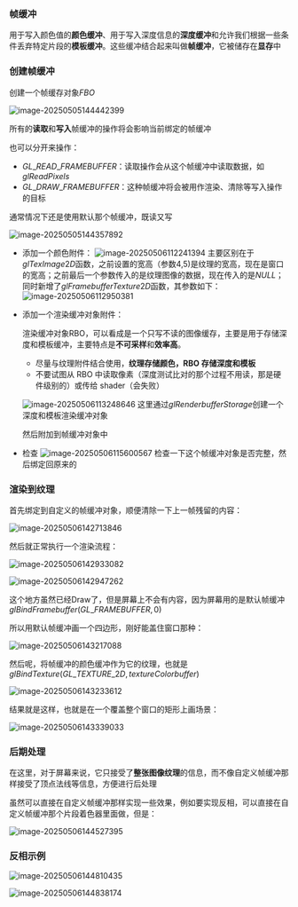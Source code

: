 ### 帧缓冲

用于写入颜色值的**颜色缓冲**、用于写入深度信息的**深度缓冲**和允许我们根据一些条件丢弃特定片段的**模板缓冲**。这些缓冲结合起来叫做**帧缓冲**，它被储存在**显存**中

### 创建帧缓冲

创建一个帧缓存对象$FBO$

![image-20250505144442399](C:\Users\SOF\Desktop\OpenGL笔记\assets\image-20250505144442399.png)

所有的**读取**和**写入**帧缓冲的操作将会影响当前绑定的帧缓冲

也可以分开来操作：

- $GL\_READ\_FRAMEBUFFER$：读取操作会从这个帧缓冲中读取数据，如$glReadPixels$
- $GL\_DRAW\_FRAMEBUFFER$：这种帧缓冲将会被用作渲染、清除等写入操作的目标

通常情况下还是使用默认那个帧缓冲，既读又写

![image-20250505144357892](C:\Users\SOF\Desktop\OpenGL笔记\assets\image-20250505144357892.png)

- 添加一个颜色附件：
  ![image-20250506112241394](C:\Users\SOF\Desktop\OpenGL笔记\assets\image-20250506112241394.png)
  主要区别在于$glTexImage2D$函数，之前设置的宽高（参数4,5)是纹理的宽高，现在是窗口的宽高；之前最后一个参数传入的是纹理图像的数据，现在传入的是$NULL$；
  同时新增了$glFramebufferTexture2D$函数，其参数如下：
  ![image-20250506112950381](C:\Users\SOF\Desktop\OpenGL笔记\assets\image-20250506112950381.png)

- 添加一个渲染缓冲对象附件：

  渲染缓冲对象RBO，可以看成是一个只写不读的图像缓存，主要是用于存储深度和模板缓冲，主要特点是**不可采样**和**效率高**。

  - 尽量与纹理附件结合使用，**纹理存储颜色，RBO 存储深度和模板**
  - 不要试图从 RBO 中读取像素（深度测试比对的那个过程不用读，那是硬件级别的）或传给 shader（会失败）

  ![image-20250506113248646](C:\Users\SOF\Desktop\OpenGL笔记\assets\image-20250506113248646.png)
  这里通过$glRenderbufferStorage$创建一个深度和模板渲染缓冲对象

  然后附加到帧缓冲对象中

- 检查
  ![image-20250506115600567](C:\Users\SOF\Desktop\OpenGL笔记\assets\image-20250506115600567.png)
  检查一下这个帧缓冲对象是否完整，然后绑定回原来的

### 渲染到纹理

首先绑定到自定义的帧缓冲对象，顺便清除一下上一帧残留的内容：

![image-20250506142713846](C:\Users\SOF\Desktop\OpenGL笔记\assets\image-20250506142713846.png)

然后就正常执行一个渲染流程：

![image-20250506142933082](C:\Users\SOF\Desktop\OpenGL笔记\assets\image-20250506142933082.png)

![image-20250506142947262](C:\Users\SOF\Desktop\OpenGL笔记\assets\image-20250506142947262.png)

这个地方虽然已经Draw了，但是屏幕上不会有内容，因为屏幕用的是默认帧缓冲$glBindFramebuffer(GL\_FRAMEBUFFER, 0)$

所以用默认帧缓冲画一个四边形，刚好能盖住窗口那种：

![image-20250506143217088](C:\Users\SOF\Desktop\OpenGL笔记\assets\image-20250506143217088.png)

然后呢，将帧缓冲的颜色缓冲作为它的纹理，也就是$glBindTexture(GL\_TEXTURE\_2D, textureColorbuffer)$

![image-20250506143233612](C:\Users\SOF\Desktop\OpenGL笔记\assets\image-20250506143233612.png)

结果就是这样，也就是在一个覆盖整个窗口的矩形上画场景：

![image-20250506143339033](C:\Users\SOF\Desktop\OpenGL笔记\assets\image-20250506143339033.png)

### 后期处理

在这里，对于屏幕来说，它只接受了**整张图像纹理**的信息，而不像自定义帧缓冲那样接受了顶点法线等信息，方便进行后处理

虽然可以直接在自定义帧缓冲那样实现一些效果，例如要实现反相，可以直接在自定义帧缓冲那个片段着色器里面做，但是：

![image-20250506144527395](C:\Users\SOF\Desktop\OpenGL笔记\assets\image-20250506144527395.png)

### 反相示例

![image-20250506144810435](C:\Users\SOF\Desktop\OpenGL笔记\assets\image-20250506144810435.png)

![image-20250506144838174](C:\Users\SOF\Desktop\OpenGL笔记\assets\image-20250506144838174.png)

